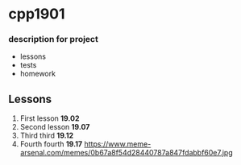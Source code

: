 # cpp1901
### description for project
- lessons 
- tests
- homework
## Lessons
1. First lesson **19.02**
2. Second lesson **19.07**
3. Third third **19.12**
4. Fourth fourth **19.17**
https://www.meme-arsenal.com/memes/0b67a8f54d28440787a847fdabbf60e7.jpg

